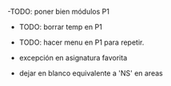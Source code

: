 -TODO: poner bien módulos P1
- TODO: borrar temp en P1
- TODO: hacer menu en P1 para repetir.

- excepción en asignatura favorita
- dejar en blanco equivalente a 'NS' en areas
